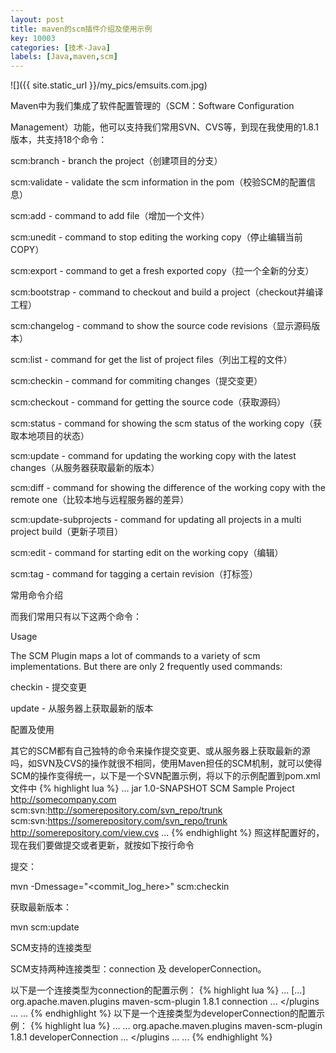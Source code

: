 ```yaml
---
layout: post
title: maven的scm插件介绍及使用示例
key: 10003
categories: [技术-Java]
labels: [Java,maven,scm]
---
```


![]({{ site.static_url }}/my_pics/emsuits.com.jpg)

Maven中为我们集成了软件配置管理的（SCM：Software Configuration

Management）功能，他可以支持我们常用SVN、CVS等，到现在我使用的1.8.1版本，共支持18个命令：

scm:branch - branch the project（创建项目的分支）

scm:validate - validate the scm information in the pom（校验SCM的配置信息）

scm:add - command to add file（增加一个文件）

scm:unedit - command to stop editing the working copy（停止编辑当前COPY）

scm:export - command to get a fresh exported copy（拉一个全新的分支）

scm:bootstrap - command to checkout and build a project（checkout并编译工程）

scm:changelog - command to show the source code revisions（显示源码版本）

scm:list - command for get the list of project files（列出工程的文件）

scm:checkin - command for commiting changes（提交变更）

scm:checkout - command for getting the source code（获取源码）

scm:status - command for showing the scm status of the working copy（获取本地项目的状态）

scm:update - command for updating the working copy with the latest changes（从服务器获取最新的版本）

scm:diff - command for showing the difference of the working copy with the remote one（比较本地与远程服务器的差异）

scm:update-subprojects - command for updating all projects in a multi project build（更新子项目）

scm:edit - command for starting edit on the working copy（编辑）

scm:tag - command for tagging a certain revision（打标签）

常用命令介绍

而我们常用只有以下这两个命令： 

Usage 

The SCM Plugin maps a lot of commands to a variety of scm implementations. But there are only 2 frequently used commands:

checkin - 提交变更

update - 从服务器上获取最新的版本

配置及使用

其它的SCM都有自己独特的命令来操作提交变更、或从服务器上获取最新的源吗，如SVN及CVS的操作就很不相同，使用Maven担任的SCM机制，就可以使得SCM的操作变得统一，以下是一个SVN配置示例，将以下的示例配置到pom.xml文件中
{% highlight lua %}
<project>
  ...
  <packaging>jar</packaging>
  <version>1.0-SNAPSHOT</version>
  <name>SCM Sample Project</name>
  <url>http://somecompany.com</url>
  <scm>
    <connection>scm:svn:http://somerepository.com/svn_repo/trunk</connection>
    <developerConnection>scm:svn:https://somerepository.com/svn_repo/trunk</developerConnection>
    <url>http://somerepository.com/view.cvs</url>
  </scm>
  ...
</project>
{% endhighlight %}
照这样配置好的，现在我们要做提交或者更新，就按如下按行命令 

提交：

mvn -Dmessage="<commit_log_here>" scm:checkin

获取最新版本：

mvn scm:update

SCM支持的连接类型

SCM支持两种连接类型：connection 及 developerConnection。 

以下是一个连接类型为connection的配置示例：
{% highlight lua %}
<project>
  ...
  <build>
    [...]
    <plugins>
      <plugin>
        <groupId>org.apache.maven.plugins</groupId>
        <artifactId>maven-scm-plugin</artifactId>
        <version>1.8.1</version>
        <configuration>
          <connectionType>connection</connectionType>
        </configuration>
      </plugin>
      ...
    </plugins
    ...
  </build>
  ...
</project>
{% endhighlight %}
以下是一个连接类型为developerConnection的配置示例：
{% highlight lua %}
<project>
  ...
  <build>
    ...
    <plugins>
      <plugin>
        <groupId>org.apache.maven.plugins</groupId>
        <artifactId>maven-scm-plugin</artifactId>
        <version>1.8.1</version>
        <configuration>
          <connectionType>developerConnection</connectionType>
        </configuration>
      </plugin>
      ...
    </plugins
    ...
  </build>
  ...
</project>
{% endhighlight %}
